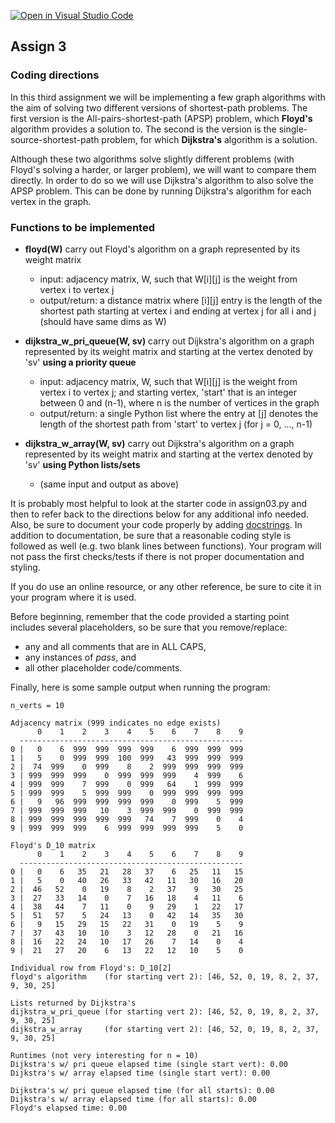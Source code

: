 [![Open in Visual Studio Code](https://classroom.github.com/assets/open-in-vscode-c66648af7eb3fe8bc4f294546bfd86ef473780cde1dea487d3c4ff354943c9ae.svg)](https://classroom.github.com/online_ide?assignment_repo_id=10229510&assignment_repo_type=AssignmentRepo)
## Assign 3

### Coding directions

In this third assignment we will be implementing a few graph algorithms with the
aim of solving two different versions of shortest-path problems. The first
version is the All-pairs-shortest-path (APSP) problem, which **Floyd's** algorithm
provides a solution to. The second is the version is the
single-source-shortest-path problem, for which **Dijkstra's** algorithm is a
solution. 

Although these two algorithms solve slightly different problems (with Floyd's
solving a harder, or larger problem), we will want to compare them directly. In
order to do so we will use Dijkstra's algorithm to also solve the APSP problem.
This can be done by running Dijkstra's algorithm for each vertex in the graph. 

### Functions to be implemented
* __floyd(W)__ carry out Floyd's algorithm on a graph represented by its weight matrix
  * input: adjacency matrix, W, such that W[i][j] is the weight from vertex i to vertex j
  * output/return: a distance matrix where [i][j] entry is the length of the shortest path starting at vertex i and ending at vertex j for all i and j (should have same dims as W)

* __dijkstra_w_pri_queue(W, sv)__ carry out Dijkstra's algorithm on a graph represented by its weight matrix and starting at the vertex denoted by 'sv' __using a priority queue__
  * input: adjacency matrix, W, such that W[i][j] is the weight from vertex i to vertex j; and starting vertex, 'start' that is an integer between 0 and (n-1), where n is the number of vertices in the graph
  * output/return: a single Python list where the entry at [j] denotes the length of the shortest path from 'start' to vertex j (for j = 0, ..., n-1) 

* __dijkstra_w_array(W, sv)__ carry out Dijkstra's algorithm on a graph represented by its weight matrix and starting at the vertex denoted by 'sv' __using Python lists/sets__
  * (same input and output as above)

It is probably most helpful to look at the starter code in assign03.py and then
to refer back to the directions below for any additional info needed. Also, be
sure to document your code properly by adding
[docstrings](https://www.python.org/dev/peps/pep-0257/#what-is-a-docstring).  In
addition to documentation, be sure that a reasonable coding style is followed as
well (e.g. two blank lines between functions). Your program will not pass the
first checks/tests if there is not proper documentation and styling.

If you do use an online resource, or any other reference, be sure to cite it in
your program where it is used. 

Before beginning, remember that the code provided a starting point includes
several placeholders, so be sure that you remove/replace: 
  * any and all comments that are in ALL CAPS,
  * any instances of _pass_, and 
  * all other placeholder code/comments. 


Finally, here is some sample output when running the program: 

    n_verts = 10
    
    Adjacency matrix (999 indicates no edge exists)
          0    1    2    3    4    5    6    7    8    9
      --------------------------------------------------
    0 |   0    6  999  999  999  999    6  999  999  999
    1 |   5    0  999  999  100  999   43  999  999  999
    2 |  74  999    0  999    8    2  999  999  999  999
    3 | 999  999  999    0  999  999  999    4  999    6
    4 | 999  999    7  999    0  999   64    1  999  999
    5 | 999  999    5  999  999    0  999  999  999  999
    6 |   9   96  999  999  999  999    0  999    5  999
    7 | 999  999  999   10    3  999  999    0  999  999
    8 | 999  999  999  999  999   74    7  999    0    4
    9 | 999  999  999    6  999  999  999  999    5    0

    Floyd's D_10 matrix
          0    1    2    3    4    5    6    7    8    9
      --------------------------------------------------
    0 |   0    6   35   21   28   37    6   25   11   15
    1 |   5    0   40   26   33   42   11   30   16   20
    2 |  46   52    0   19    8    2   37    9   30   25
    3 |  27   33   14    0    7   16   18    4   11    6
    4 |  38   44    7   11    0    9   29    1   22   17
    5 |  51   57    5   24   13    0   42   14   35   30
    6 |   9   15   29   15   22   31    0   19    5    9
    7 |  37   43   10   10    3   12   28    0   21   16
    8 |  16   22   24   10   17   26    7   14    0    4
    9 |  21   27   20    6   13   22   12   10    5    0

    Individual row from Floyd's: D_10[2]
    floyd's algorithm    (for starting vert 2): [46, 52, 0, 19, 8, 2, 37, 9, 30, 25]
    
    Lists returned by Dijkstra's
    dijkstra_w_pri_queue (for starting vert 2): [46, 52, 0, 19, 8, 2, 37, 9, 30, 25]
    dijkstra_w_array     (for starting vert 2): [46, 52, 0, 19, 8, 2, 37, 9, 30, 25]

    Runtimes (not very interesting for n = 10)
    Dijkstra's w/ pri queue elapsed time (single start vert): 0.00
    Dijkstra's w/ array elapsed time (single start vert): 0.00

    Dijkstra's w/ pri queue elapsed time (for all starts): 0.00
    Dijkstra's w/ array elapsed time (for all starts): 0.00
    Floyd's elapsed time: 0.00
